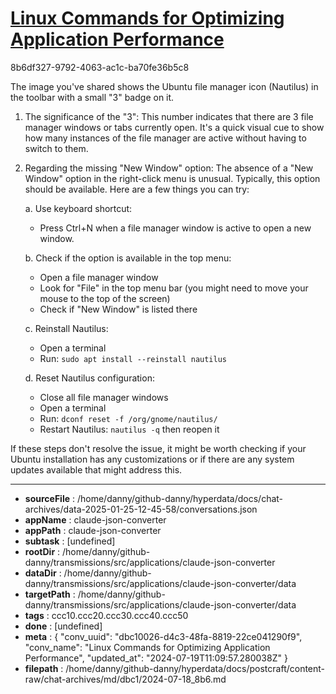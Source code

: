 # [Linux Commands for Optimizing Application Performance](https://claude.ai/chat/dbc10026-d4c3-48fa-8819-22ce041290f9)

8b6df327-9792-4063-ac1c-ba70fe36b5c8

 The image you've shared shows the Ubuntu file manager icon (Nautilus) in the toolbar with a small "3" badge on it.

1. The significance of the "3":
   This number indicates that there are 3 file manager windows or tabs currently open. It's a quick visual cue to show how many instances of the file manager are active without having to switch to them.

2. Regarding the missing "New Window" option:
   The absence of a "New Window" option in the right-click menu is unusual. Typically, this option should be available. Here are a few things you can try:

   a. Use keyboard shortcut:
      - Press Ctrl+N when a file manager window is active to open a new window.

   b. Check if the option is available in the top menu:
      - Open a file manager window
      - Look for "File" in the top menu bar (you might need to move your mouse to the top of the screen)
      - Check if "New Window" is listed there

   c. Reinstall Nautilus:
      - Open a terminal
      - Run: `sudo apt install --reinstall nautilus`

   d. Reset Nautilus configuration:
      - Close all file manager windows
      - Open a terminal
      - Run: `dconf reset -f /org/gnome/nautilus/`
      - Restart Nautilus: `nautilus -q` then reopen it

If these steps don't resolve the issue, it might be worth checking if your Ubuntu installation has any customizations or if there are any system updates available that might address this.

---

* **sourceFile** : /home/danny/github-danny/hyperdata/docs/chat-archives/data-2025-01-25-12-45-58/conversations.json
* **appName** : claude-json-converter
* **appPath** : claude-json-converter
* **subtask** : [undefined]
* **rootDir** : /home/danny/github-danny/transmissions/src/applications/claude-json-converter
* **dataDir** : /home/danny/github-danny/transmissions/src/applications/claude-json-converter/data
* **targetPath** : /home/danny/github-danny/transmissions/src/applications/claude-json-converter/data
* **tags** : ccc10.ccc20.ccc30.ccc40.ccc50
* **done** : [undefined]
* **meta** : {
  "conv_uuid": "dbc10026-d4c3-48fa-8819-22ce041290f9",
  "conv_name": "Linux Commands for Optimizing Application Performance",
  "updated_at": "2024-07-19T11:09:57.280038Z"
}
* **filepath** : /home/danny/github-danny/hyperdata/docs/postcraft/content-raw/chat-archives/md/dbc1/2024-07-18_8b6.md